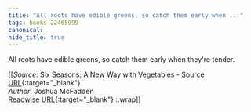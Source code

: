 ```yaml
---
title: "All roots have edible greens, so catch them early when ..."
tags: books-22465999
canonical: 
hide_title: true
---
```


All roots have edible greens, so catch them early when they're tender.


[[_Source_: Six Seasons: A New Way with Vegetables - [Source URL](){:target="_blank"}<br>
_Author_: Joshua McFadden<br>
[Readwise URL](https://readwise.io/open/442171252){:target="_blank"}
::wrap]]